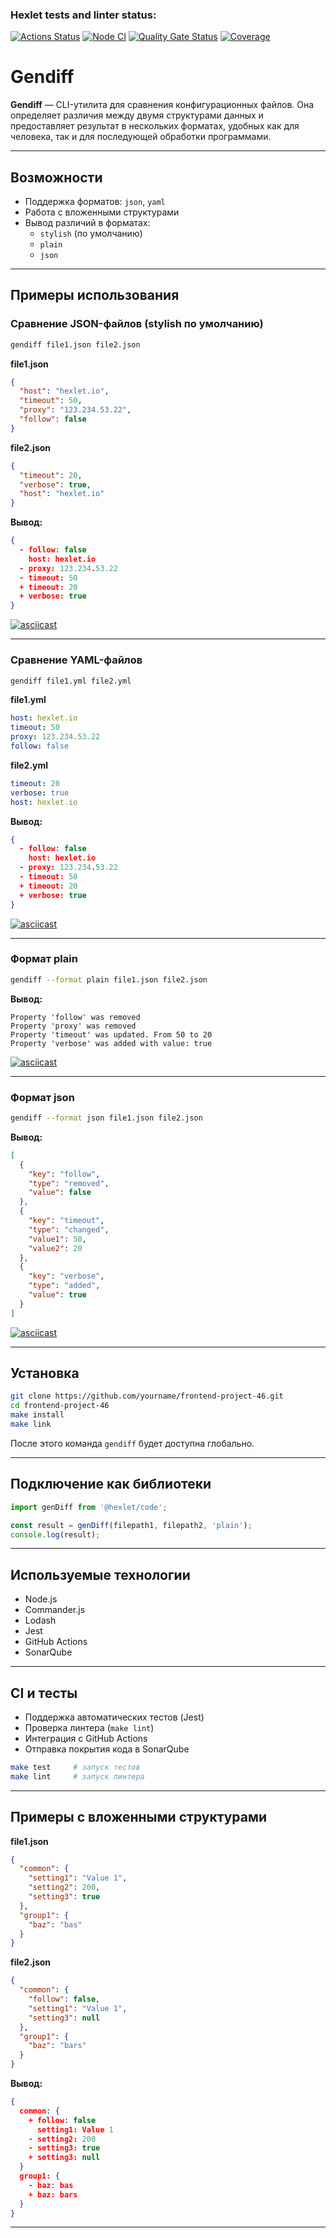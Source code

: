 ### Hexlet tests and linter status:
[![Actions Status](https://github.com/varyandis/frontend-project-46/actions/workflows/hexlet-check.yml/badge.svg)](https://github.com/varyandis/frontend-project-46/actions)
[![Node CI](https://github.com/varyandis/frontend-project-46/actions/workflows/lint-check.yml/badge.svg)](https://github.com/varyandis/frontend-project-46/actions/workflows/lint-check.yml)
[![Quality Gate Status](https://sonarcloud.io/api/project_badges/measure?project=varyandis_frontend-project-46&metric=alert_status)](https://sonarcloud.io/summary/new_code?id=varyandis_frontend-project-46)
[![Coverage](https://sonarcloud.io/api/project_badges/measure?project=varyandis_frontend-project-46&metric=coverage)](https://sonarcloud.io/summary/new_code?id=varyandis_frontend-project-46)


# Gendiff

**Gendiff** — CLI-утилита для сравнения конфигурационных файлов. Она определяет различия между двумя структурами данных и предоставляет результат в нескольких форматах, удобных как для человека, так и для последующей обработки программами.

---

## Возможности

- Поддержка форматов: `json`, `yaml`
- Работа с вложенными структурами
- Вывод различий в форматах:
  - `stylish` (по умолчанию)
  - `plain`
  - `json`

---

## Примеры использования

### Сравнение JSON-файлов (stylish по умолчанию)

```bash
gendiff file1.json file2.json
```

**file1.json**

```json
{
  "host": "hexlet.io",
  "timeout": 50,
  "proxy": "123.234.53.22",
  "follow": false
}
```

**file2.json**

```json
{
  "timeout": 20,
  "verbose": true,
  "host": "hexlet.io"
}
```

**Вывод:**

```json
{
  - follow: false
    host: hexlet.io
  - proxy: 123.234.53.22
  - timeout: 50
  + timeout: 20
  + verbose: true
}
```
[![asciicast](https://asciinema.org/a/M6zw5nrgMTRNLbQEFjEMLm4pn.svg)](https://asciinema.org/a/M6zw5nrgMTRNLbQEFjEMLm4pn)

---

### Сравнение YAML-файлов

```bash
gendiff file1.yml file2.yml
```

**file1.yml**

```yaml
host: hexlet.io
timeout: 50
proxy: 123.234.53.22
follow: false
```

**file2.yml**

```yaml
timeout: 20
verbose: true
host: hexlet.io
```

**Вывод:**

```json
{
  - follow: false
    host: hexlet.io
  - proxy: 123.234.53.22
  - timeout: 50
  + timeout: 20
  + verbose: true
}
```
[![asciicast](https://asciinema.org/a/YfSgX90C7gdwFyQLP4prd8SuE.svg)](https://asciinema.org/a/YfSgX90C7gdwFyQLP4prd8SuE)

---

### Формат plain

```bash
gendiff --format plain file1.json file2.json
```

**Вывод:**

```
Property 'follow' was removed
Property 'proxy' was removed
Property 'timeout' was updated. From 50 to 20
Property 'verbose' was added with value: true
```
[![asciicast](https://asciinema.org/a/VZSJZs4ByF8q6s2XWdDTSGta6.svg)](https://asciinema.org/a/VZSJZs4ByF8q6s2XWdDTSGta6)

---

### Формат json

```bash
gendiff --format json file1.json file2.json
```

**Вывод:**

```json
[
  {
    "key": "follow",
    "type": "removed",
    "value": false
  },
  {
    "key": "timeout",
    "type": "changed",
    "value1": 50,
    "value2": 20
  },
  {
    "key": "verbose",
    "type": "added",
    "value": true
  }
]
```
[![asciicast](https://asciinema.org/a/Khbb5Po0Q3oAbboHvKhSSxLyT.svg)](https://asciinema.org/a/Khbb5Po0Q3oAbboHvKhSSxLyT)

---

## Установка

```bash
git clone https://github.com/yourname/frontend-project-46.git
cd frontend-project-46
make install
make link
```

После этого команда `gendiff` будет доступна глобально.

---

## Подключение как библиотеки

```js
import genDiff from '@hexlet/code';

const result = genDiff(filepath1, filepath2, 'plain');
console.log(result);
```

---

## Используемые технологии

- Node.js
- Commander.js
- Lodash
- Jest
- GitHub Actions
- SonarQube

---

## CI и тесты

- Поддержка автоматических тестов (Jest)
- Проверка линтера (`make lint`)
- Интеграция с GitHub Actions
- Отправка покрытия кода в SonarQube

```bash
make test     # запуск тестов
make lint     # запуск линтера
```

&#x20;

---

## Примеры с вложенными структурами

**file1.json**

```json
{
  "common": {
    "setting1": "Value 1",
    "setting2": 200,
    "setting3": true
  },
  "group1": {
    "baz": "bas"
  }
}
```

**file2.json**

```json
{
  "common": {
    "follow": false,
    "setting1": "Value 1",
    "setting3": null
  },
  "group1": {
    "baz": "bars"
  }
}
```

**Вывод:**

```json
{
  common: {
    + follow: false
      setting1: Value 1
    - setting2: 200
    - setting3: true
    + setting3: null
  }
  group1: {
    - baz: bas
    + baz: bars
  }
}
```

---

